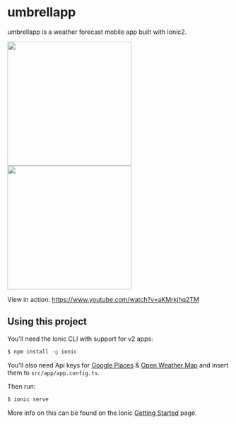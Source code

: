 umbrellapp 
=====================

umbrellapp is a weather forecast mobile app built with Ionic2.

<img src="http://i.imgur.com/hd41MbW.png" width="281"> <img src="http://i.imgur.com/AH1KFHT.png" width="281">

View in action:
https://www.youtube.com/watch?v=aKMrkjhq2TM

## Using this project

You'll need the Ionic CLI with support for v2 apps:

```bash
$ npm install -g ionic
```

You'll also need Api keys for [Google Places](https://developers.google.com/places/web-service/get-api-key) & [Open Weather Map](http://openweathermap.org/api) and insert them to `src/app/app.config.ts`.

Then run:

```bash
$ ionic serve
```

More info on this can be found on the Ionic [Getting Started](http://ionicframework.com/docs/v2/getting-started/) page.
